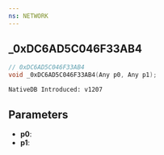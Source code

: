 ```yaml
---
ns: NETWORK
---
```

## _0xDC6AD5C046F33AB4

```c
// 0xDC6AD5C046F33AB4
void _0xDC6AD5C046F33AB4(Any p0, Any p1);
```

```
NativeDB Introduced: v1207
```

## Parameters
* **p0**:
* **p1**:
